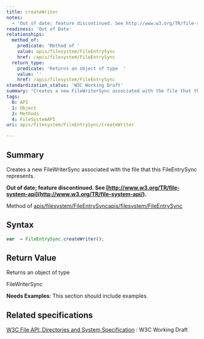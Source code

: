 ```yaml
---
title: createWriter
notes:
  - 'Out of date; feature discontinued. See http://www.w3.org/TR/file-system-api/.'
readiness: 'Out of Date'
relationships:
  method_of:
    predicate: 'Method of '
    value: apis/filesystem/FileEntrySync
    href: /apis/filesystem/FileEntrySync
  return_type:
    predicate: 'Returns an object of type  '
    value: ''
    href: /apis/filesystem/FileEntrySync
standardization_status: 'W3C Working Draft'
summary: "Creates a new FileWriterSync associated with the file that this FileEntrySync represents.\n"
tags:
  0: API
  1: Object
  2: Methods
  4: FileSystemAPI
uri: apis/filesystem/FileEntrySync/createWriter

---
```

## Summary

Creates a new FileWriterSync associated with the file that this FileEntrySync represents.

**Out of date; feature discontinued. See [http://www.w3.org/TR/file-system-api](http://www.w3.org/TR/file-system-api/).**

Method of [apis/filesystem/FileEntrySync](/apis/filesystem/FileEntrySync)[apis/filesystem/FileEntrySync](/apis/filesystem/FileEntrySync)

## Syntax

``` js
var  = FileEntrySync.createWriter();
```

## Return Value

Returns an object of type

FileWriterSync

**Needs Examples**: This section should include examples.

## Related specifications

[W3C File API: Directories and System Specification](http://dev.w3.org/2009/dap/file-system/pub/FileSystem/)
:   W3C Working Draft
